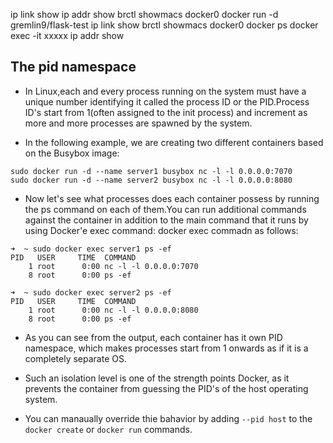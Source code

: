 
ip link show
ip addr show brctl showmacs docker0
docker run -d gremlin9/flask-test
ip link show
brctl showmacs docker0
docker ps
docker exec -it xxxxx ip addr show


## The pid namespace
- In Linux,each and every process running on the system must have a unique number identifying it called the process ID or the PID.Process ID's start from 1(often assigned to the init process) and increment as more and more processes are  spawned by the system.

- In the following example, we are creating two different containers based on the Busybox image:

```
sudo docker run -d --name server1 busybox nc -l -l 0.0.0.0:7070
sudo docker run -d --name server2 busybox nc -l -l 0.0.0.0:8080
```
- Now let's see what processes does each container possess by running the ps command on each of them.You can run additional commands against the container in addition to the main command that it runs by using Docker'e exec command:
docker exec commadn as follows:

```
➜  ~ sudo docker exec server1 ps -ef                                
PID   USER     TIME  COMMAND
    1 root      0:00 nc -l -l 0.0.0.0:7070
    8 root      0:00 ps -ef

➜  ~ sudo docker exec server2 ps -ef
PID   USER     TIME  COMMAND
    1 root      0:00 nc -l -l 0.0.0.0:8080
    8 root      0:00 ps -ef
```

- As you can see from the output, each container has it own PID namespace, which makes processes start from 1 onwards as if it is a completely separate OS.

- Such an isolation level is one of the strength points Docker, as it prevents the container from guessing the PID's of the host operating system.

- You can manaually override thie bahavior by adding ```--pid host``` to the ```docker create``` or ```docker run``` commands.
